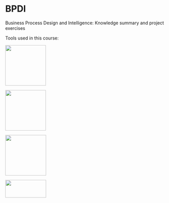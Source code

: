 # BPDI
Business Process Design and Intelligence: Knowledge summary and project exercises

Tools used in this course:

<a href="https://woped.dhbw-karlsruhe.de/" target="_blank" rel="noopener noreferrer"><img loading="lazy" class="alignnone wp-image-643" src="https://user-images.githubusercontent.com/60782937/171988368-ade3b279-bef9-4fcc-b5c3-7e994de20440.png" alt="" width="128" height="128"></a>

<a href="https://yawlfoundation.github.io/" target="_blank" rel="noopener noreferrer"><img loading="lazy" class="alignnone wp-image-644" src="https://user-images.githubusercontent.com/60782937/171988405-2e66f1f5-1d0d-4911-a91b-d5fed0af3bf5.png" alt="" width="128" height="128"></a>

<a href="https://academic.signavio.com/" target="_blank" rel="noopener noreferrer"><img loading="lazy" class="alignnone wp-image-642" src="http://amin.blogs.dsv.su.se/files/2020/12/signavio.png" alt="" width="129" height="128" srcset="https://user-images.githubusercontent.com/60782937/171988413-e411e58e-e21e-4ffa-9144-9bc02d1e0792.png" sizes="(max-width: 129px) 100vw, 129px"></a>

<a href="https://www.promtools.org/" target="_blank" rel="noopener noreferrer"><img loading="lazy" class="alignnone wp-image-641" src="https://user-images.githubusercontent.com/60782937/171988431-258396fe-d8d0-4ac7-971d-964de796bb06.png" alt="" width="129" height="56"></a>

